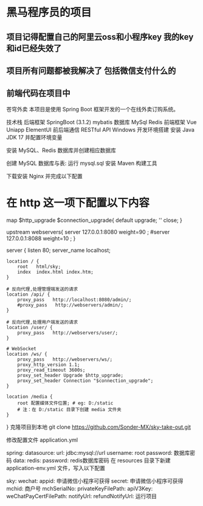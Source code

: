 # 黑马程序员的项目
## 项目记得配置自己的阿里云oss和小程序key 我的key和id已经失效了
## 项目所有问题都被我解决了 包括微信支付什么的
## 前端代码在项目中
苍穹外卖
本项目是使用 Spring Boot 框架开发的一个在线外卖订购系统。

技术栈
后端框架
SpringBoot (3.1.2)
mybatis
数据库
MySql
Redis
前端框架
Vue
Uniapp
ElementUI
前后端通信
RESTful API
Windows 开发环境搭建
安装 Java JDK 17 并配置环境变量

安装 MySQL、Redis 数据库并创建相应数据库

创建 MySQL 数据库与表: 运行 mysql.sql
安装 Maven 构建工具

下载安装 Nginx 并完成以下配置

# 在 http 这一项下配置以下内容

map $http_upgrade $connection_upgrade{
	default upgrade;
	'' close;
}

upstream webservers{
  server 127.0.0.1:8080 weight=90 ;
  #server 127.0.0.1:8088 weight=10 ;
}

server {
    listen       80;
    server_name  localhost;

    location / {
        root   html/sky;
        index  index.html index.htm;
    }

    # 反向代理,处理管理端发送的请求
    location /api/ {
		proxy_pass   http://localhost:8080/admin/;
        #proxy_pass   http://webservers/admin/;
    }

	# 反向代理,处理用户端发送的请求
    location /user/ {
        proxy_pass   http://webservers/user/;
    }

	# WebSocket
	location /ws/ {
        proxy_pass   http://webservers/ws/;
		proxy_http_version 1.1;
		proxy_read_timeout 3600s;
		proxy_set_header Upgrade $http_upgrade;
		proxy_set_header Connection "$connection_upgrade";
    }

    location /media {
        root 配置媒体文件位置; # eg: D:/static
        # 注：在 D:/static 目录下创建 media 文件夹
    }
}
克隆项目到本地 git clone https://github.com/Sonder-MX/sky-take-out.git 

修改配置文件 application.yml

spring:
  datasource:
    url: jdbc:mysql://url
    username: root
    password: 数据库密码
  data:
    redis:
      password: redis数据库密码
在 resources 目录下新建 application-env.yml 文件，写入以下配置

sky:
  wechat:
    appid: 申请微信小程序可获得
    secret: 申请微信小程序可获得
    mchid: 商户号
    mchSerialNo:
    privateKeyFilePath:
    apiV3Key:
    weChatPayCertFilePath:
    notifyUrl:
    refundNotifyUrl:
运行项目
